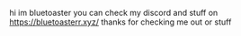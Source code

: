 hi im bluetoaster
you can check my discord and stuff on https://bluetoasterr.xyz/
thanks for checking me out or stuff
